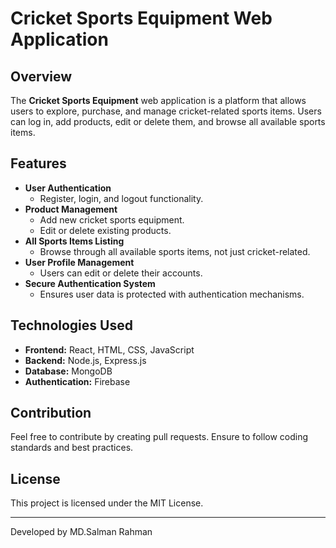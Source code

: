 # Cricket Sports Equipment Web Application

## Overview
The **Cricket Sports Equipment** web application is a platform that allows users to explore, purchase, and manage cricket-related sports items. Users can log in, add products, edit or delete them, and browse all available sports items.

## Features
- **User Authentication**
  - Register, login, and logout functionality.
- **Product Management**
  - Add new cricket sports equipment.
  - Edit or delete existing products.
- **All Sports Items Listing**
  - Browse through all available sports items, not just cricket-related.
- **User Profile Management**
  - Users can edit or delete their accounts.
- **Secure Authentication System**
  - Ensures user data is protected with authentication mechanisms.

## Technologies Used
- **Frontend:** React, HTML, CSS, JavaScript
- **Backend:** Node.js, Express.js
- **Database:** MongoDB
- **Authentication:** Firebase






## Contribution
Feel free to contribute by creating pull requests. Ensure to follow coding standards and best practices.

## License
This project is licensed under the MIT License.

---
Developed by MD.Salman Rahman

